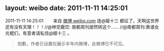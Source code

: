 layout: weibo
date: 2011-11-11 14:25:01
---
<meta name="referrer" content="no-referrer" />

2011-11-11 14:25:01  &nbsp;&nbsp;&nbsp;&nbsp;&nbsp;&nbsp; 来自 <a href="http://weibo.com/" rel="nofollow">微博 weibo.com</a>
连@姬十三 都征了，天啊这世界还有没有天理！！！//@林空鹿饮: 南都周刊居然转这个…… //@南都周刊:靠谱女光棍们，有意者请私信@姬十三 。
>  抱歉，作者已设置仅展示半年内微博，此微博已不可见。 ​​​
